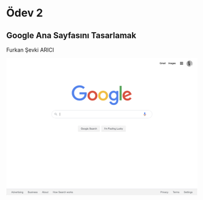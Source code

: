 # Ödev 2

## Google Ana Sayfasını Tasarlamak


Furkan Şevki ARICI


![Prev](./google_homepage/assets/preview.png)